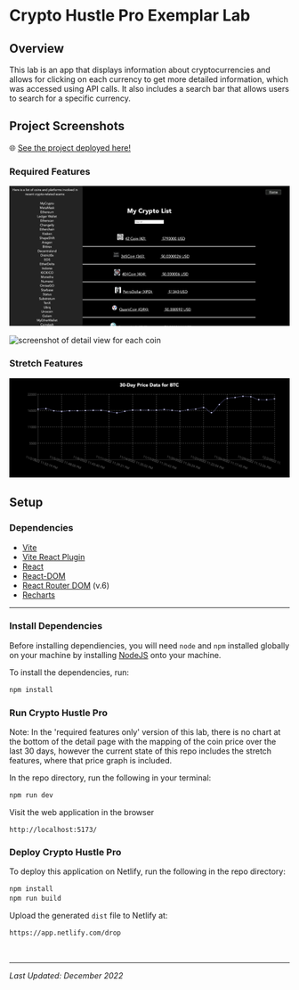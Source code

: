# Crypto Hustle Pro Exemplar Lab

## Overview

This lab is an app that displays information about cryptocurrencies and allows for clicking on each currency to get more detailed information, which was accessed using API calls. It also includes a search bar that allows users to search for a specific currency.

## Project Screenshots

🌐 [See the project deployed here!](https://relaxed-concha-adc8d1.netlify.app/)

### Required Features

![screenshot of home page ](readme_demo_home.png)

![screenshot of detail view for each coin](readme_demo_detail.png)

### Stretch Features

![screenshot of stretch features](readme_demo_stretch.png)

## Setup

### Dependencies

* [Vite](https://www.npmjs.com/package/vite)
* [Vite React Plugin](https://www.npmjs.com/package/@vitejs/plugin-react)
* [React](https://www.npmjs.com/package/react)
* [React-DOM](https://www.npmjs.com/package/react-dom)
* [React Router DOM](https://www.npmjs.com/package/react-router-dom) (v.6)
* [Recharts](https://www.npmjs.com/package/recharts)

---

### Install Dependencies

Before installing dependiencies, you will need `node` and `npm` installed globally on your machine by installing [NodeJS](https://nodejs.org/en/download/) onto your machine.

To install the dependencies, run:

```sh
npm install
```

### Run Crypto Hustle Pro

Note: In the 'required features only' version of this lab, there is no chart at the bottom of the detail page with the mapping of the coin price over the last 30 days, however the current state of this repo includes the stretch features, where that price graph is included.

In the repo directory, run the following in your terminal:

```sh
npm run dev

```

Visit the web application in the browser

```console
http://localhost:5173/
```

### Deploy Crypto Hustle Pro

To deploy this application on Netlify, run the following in the repo directory:

```sh
npm install
npm run build

```

Upload the generated `dist` file to Netlify at:

```html
https://app.netlify.com/drop
```

<br/>

---

*Last Updated: December 2022*
